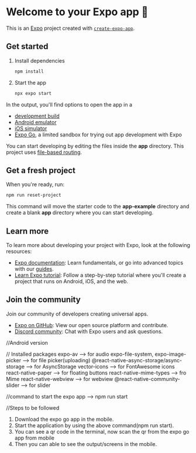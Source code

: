 # Welcome to your Expo app 👋

This is an [Expo](https://expo.dev) project created with [`create-expo-app`](https://www.npmjs.com/package/create-expo-app).

## Get started

1. Install dependencies

   ```bash
   npm install
   ```

2. Start the app

   ```bash
   npx expo start
   ```

In the output, you'll find options to open the app in a

- [development build](https://docs.expo.dev/develop/development-builds/introduction/)
- [Android emulator](https://docs.expo.dev/workflow/android-studio-emulator/)
- [iOS simulator](https://docs.expo.dev/workflow/ios-simulator/)
- [Expo Go](https://expo.dev/go), a limited sandbox for trying out app development with Expo

You can start developing by editing the files inside the **app** directory. This project uses [file-based routing](https://docs.expo.dev/router/introduction).

## Get a fresh project

When you're ready, run:

```bash
npm run reset-project
```

This command will move the starter code to the **app-example** directory and create a blank **app** directory where you can start developing.

## Learn more

To learn more about developing your project with Expo, look at the following resources:

- [Expo documentation](https://docs.expo.dev/): Learn fundamentals, or go into advanced topics with our [guides](https://docs.expo.dev/guides).
- [Learn Expo tutorial](https://docs.expo.dev/tutorial/introduction/): Follow a step-by-step tutorial where you'll create a project that runs on Android, iOS, and the web.

## Join the community

Join our community of developers creating universal apps.

- [Expo on GitHub](https://github.com/expo/expo): View our open source platform and contribute.
- [Discord community](https://chat.expo.dev): Chat with Expo users and ask questions.


//Android version

// Installed packages
expo-av --> for audio
expo-file-system, expo-image-picker --> for file picker(uploading)
@react-native-async-storage/async-storage --> for AsyncStorage
vector-icons --> for FontAwesome icons
react-native-paper --> for floating buttons
react-native-mime-types --> fro Mime
react-native-webview --> for webview
@react-native-community-slider --> for slider

//command to start the expo app
--> npm run start 

//Steps to be followed
1. Download the expo go app in the mobile.
2. Start the application by using the above command(npm run start).
3. You can see a qr code in the terminal, now scan the qr from the expo go app from mobile
4. Then you can able to see the output/screens in the mobile.



